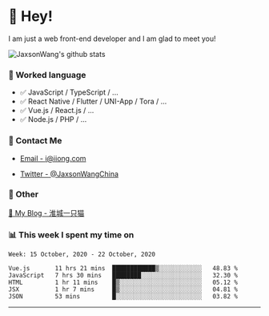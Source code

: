 # 👋 Hey!

I am just a web front-end developer and I am glad to meet you!

![JaxsonWang's github stats](https://github-readme-stats.vercel.app/api?username=JaxsonWang&&show_icons=true&&title_color=1abc9c&&icon_color=1abc9c)


### 📝 Worked language

- ✅ JavaScript / TypeScript / ...
- ✅ React Native / Flutter / UNI-App / Tora / ...
- ✅ Vue.js / React.js / ...
- ✅ Node.js / PHP / ...

### 📮 Contact Me

- [Email - i@iiong.com](mailto:i@iiong.com)

- [Twitter - @JaxsonWangChina](https://twitter.com/JaxsonWangChina)

### 🤪 Other

[📌 My Blog - 淮城一只猫](https://iiong.com)

### 📊 This week I spent my time on

<!--START_SECTION:waka-->
```text
Week: 15 October, 2020 - 22 October, 2020

Vue.js       11 hrs 21 mins  ████████████▒░░░░░░░░░░░░   48.83 % 
JavaScript   7 hrs 30 mins   ████████░░░░░░░░░░░░░░░░░   32.30 % 
HTML         1 hr 11 mins    █▒░░░░░░░░░░░░░░░░░░░░░░░   05.12 % 
JSX          1 hr 7 mins     █▒░░░░░░░░░░░░░░░░░░░░░░░   04.81 % 
JSON         53 mins         █░░░░░░░░░░░░░░░░░░░░░░░░   03.82 % 
```
<!--END_SECTION:waka-->

---
